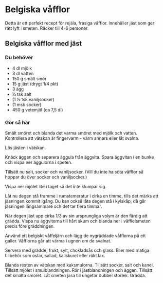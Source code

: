 # Belgiska våfflor

Detta är ett perfekt recept för rejäla, frasiga våfflor. Innehåller jäst som ger rätt lyft i smeten. Räcker till 4-6 personer.

## Belgiska våfflor med jäst

### Du behöver

* 4 dl mjölk
* 3 dl vatten
* 150 g smält smör
* 15 g jäst (drygt 1/4 pkt)
* 3 ägg
* ½ tsk salt
* (1 ½ tsk vaniljsocker)
* (1 msk socker)
* 450 g vetemjöl (ca 7,5 dl)

### Gör så här

Smält smöret och blanda det varma smöret med mjölk och vatten. Kontrollera att vätskan är fingervarm - värm annars eller låt svalna.

Lös jästen i vätskan.

Knäck äggen och separera äggula från äggvita. Spara äggvitan i en bunke och vispa ner äggulorna i speten.

Tillsätt nu salt, socker och vaniljsocker. (Vill du inte ha söta våfflor så hoppar du över socker och vaniljsocker.)

Vispa ner mjölet lite i taget så det inte klumpar sig.

Låt nu degen stå framme i rumstemeratur i cirka en timme, tills det märks att jäsningen kommit igång. Du kan också låta degen stå i kylskåp, då går jäsningen långsammare och det tar flera timmar.

När degen jäst upp cirka 1/3 av sin ursprungliga volym är den färdig att grädda. Vispa nu äggvitorna till hårt skum och blanda ner i våfflelsmeten precis före gräddningen.

Använd ett belgiskt våffeljärn och lägg de nygräddade våfflorna på ett galler. Våfflorna går att värma i ugnen om de svalnat.

Servera med grädde, frukt, sylt, chokladsås och glass. Eller med matiga tillbehör som ostar, sallad, kallskuret eller rökt lax.

Blanda resten av vätskan med kaksmulorna. Tillsätt socker, salt och kanel. Tillsätt mjölet i smulblandningen. Rör i jästblandningen och äggen. Tillsätt det smälta smöret. Låt smeten jäsa till ungefär dubbel storlek. Grädda.
